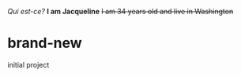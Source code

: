 _Qui est-ce?_
**I am Jacqueline**
~~I am 34 years old and live in Washington~~
# brand-new
initial project

